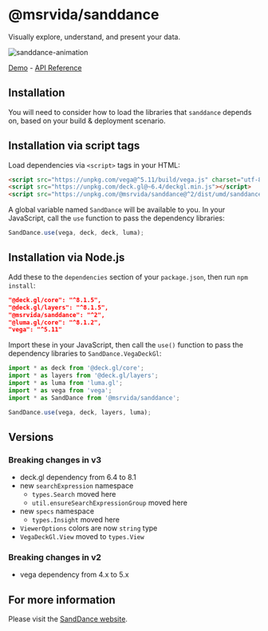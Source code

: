 # @msrvida/sanddance

Visually explore, understand, and present your data.

![sanddance-animation](https://user-images.githubusercontent.com/11507384/54236654-52d42800-44d1-11e9-859e-6c5d297a46d2.gif)

[Demo](https://microsoft.github.io/SandDance/app) - [API Reference](https://microsoft.github.io/SandDance/docs/sanddance/v2/api)

## Installation

You will need to consider how to load the libraries that `sanddance` depends on, based on your build & deployment scenario.

## Installation via script tags

Load dependencies via `<script>` tags in your HTML:
```html
<script src="https://unpkg.com/vega@^5.11/build/vega.js" charset="utf-8"></script>
<script src="https://unpkg.com/deck.gl@~6.4/deckgl.min.js"></script>
<script src="https://unpkg.com/@msrvida/sanddance@^2/dist/umd/sanddance.js"></script>
```

A global variable named `SandDance` will be available to you. In your JavaScript, call the `use` function to pass the dependency libraries:

```js
SandDance.use(vega, deck, deck, luma);
```

## Installation via Node.js

Add these to the `dependencies` section of your `package.json`, then run `npm install`:

```json
"@deck.gl/core": "^8.1.5",
"@deck.gl/layers": "^8.1.5",
"@msrvida/sanddance": "^2",
"@luma.gl/core": "^8.1.2",
"vega": "^5.11"
```

Import these in your JavaScript, then call the `use()` function to pass the dependency libraries to `SandDance.VegaDeckGl`:

```js
import * as deck from '@deck.gl/core';
import * as layers from '@deck.gl/layers';
import * as luma from 'luma.gl';
import * as vega from 'vega';
import * as SandDance from '@msrvida/sanddance';

SandDance.use(vega, deck, layers, luma);
```

## Versions

### Breaking changes in v3

* deck.gl dependency from 6.4 to 8.1
* new `searchExpression` namespace
  * `types.Search` moved here
  * `util.ensureSearchExpressionGroup` moved here
* new `specs` namespace
  * `types.Insight` moved here
* `ViewerOptions` colors are now `string` type
* `VegaDeckGl.View` moved to `types.View`

### Breaking changes in v2

* vega dependency from 4.x to 5.x

## For more information
Please visit the [SandDance website](https://microsoft.github.io/SandDance/).
